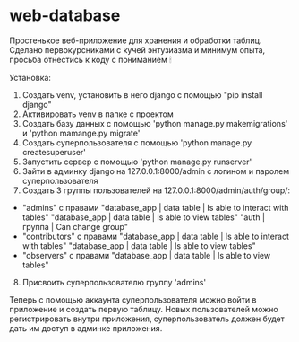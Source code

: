 # web-database
Простенькое веб-приложение для хранения и обработки таблиц. Сделано первокурсниками с кучей энтузиазма и минимум опыта, просьба отнестись к коду с пониманием 🕯

Установка:
1. Создать venv, установить в него django с помощью "pip install django"
2. Активировать venv в папке с проектом
3. Создать базу данных с помощью 'python manage.py makemigrations' и 'python mamange.py migrate'
4. Создать суперпользователя с помощью 'python manage.py createsuperuser'
5. Запустить сервер с помощью 'python manage.py runserver'
6. Зайти в админку django на  127.0.0.1:8000/admin c логином и паролем суперпользователя
7. Создать 3 группы пользователей на 127.0.0.1:8000/admin/auth/group/:
 - "admins" c правами "database_app | data table | Is able to interact with tables" 
                      "database_app | data table | Is able to view tables"
                      "auth | группа | Can change group"
 - "contributors" c правами "database_app | data table | Is able to interact with tables" 
                            "database_app | data table | Is able to view tables"
 - "observers" c правами "database_app | data table | Is able to view tables"
 8. Присвоить суперпользователю группу 'admins'
 
 Теперь с помощью аккаунта суперпользователя можно войти в приложение и создать первую таблицу. Новых пользователей можно регистрировать внутри приложения, суперпользователь должен будет дать им доступ в админке приложения.
